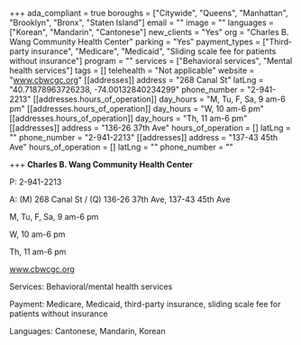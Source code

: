 +++
ada_compliant = true
boroughs = ["Citywide", "Queens", "Manhattan", "Brooklyn", "Bronx", "Staten Island"]
email = ""
image = ""
languages = ["Korean", "Mandarin", "Cantonese"]
new_clients = "Yes"
org = "Charles B. Wang Community Health Center"
parking = "Yes"
payment_types = ["Third-party insurance", "Medicare", "Medicaid", "Sliding scale fee for patients without insurance"]
program = ""
services = ["Behavioral services", "Mental health services"]
tags = []
telehealth = "Not applicable"
website = "www.cbwcgc.org"
[[addresses]]
address = "268 Canal St"
latLng = "40.71878963726238, -74.00132840234299"
phone_number = "2-941-2213"
[[addresses.hours_of_operation]]
day_hours = "M, Tu, F, Sa, 9 am-6 pm"
[[addresses.hours_of_operation]]
day_hours = "W, 10 am-6 pm"
[[addresses.hours_of_operation]]
day_hours = "Th, 11 am-6 pm"
[[addresses]]
address = "136-26 37th Ave"
hours_of_operation = []
latLng = ""
phone_number = "2-941-2213"
[[addresses]]
address = "137-43 45th Ave"
hours_of_operation = []
latLng = ""
phone_number = ""

+++
**Charles B. Wang Community Health Center**

P: 2-941-2213

A: (M) 268 Canal St / (Q) 136-26 37th Ave, 137-43 45th Ave

M, Tu, F, Sa, 9 am-6 pm

W, 10 am-6 pm

Th, 11 am-6 pm

www.cbwcgc.org

Services: Behavioral/mental health services

Payment: Medicare, Medicaid, third-party insurance, sliding scale fee for patients without insurance

Languages: Cantonese, Mandarin, Korean